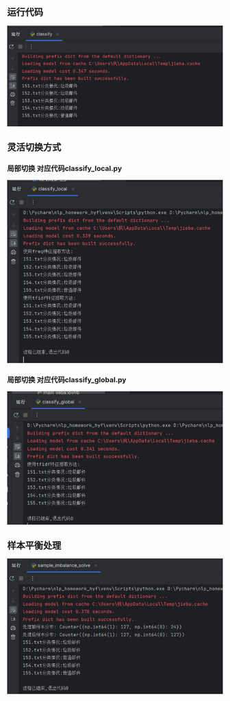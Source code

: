 ## 运行代码
<img src="images/zy.png" width="800" alt="zy">

## 灵活切换方式
### 局部切换 对应代码classify_local.py
<img src="images/local.png" width="800" alt="local">

### 局部切换 对应代码classify_global.py
<img src="images/global.png" width="800" alt="global">

## 样本平衡处理
<img src="images/sample_balancing.png" width="800" alt="sample_balancing">
